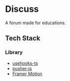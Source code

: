 # Discuss

A forum made for educations.

## Tech Stack

### Library

- [usehooks-ts](https://github.com/juliencrn/usehooks-ts)
- [pusher-js](https://github.com/pusher/pusher-js)
- [Framer Motion](https://github.com/framer/motion)
